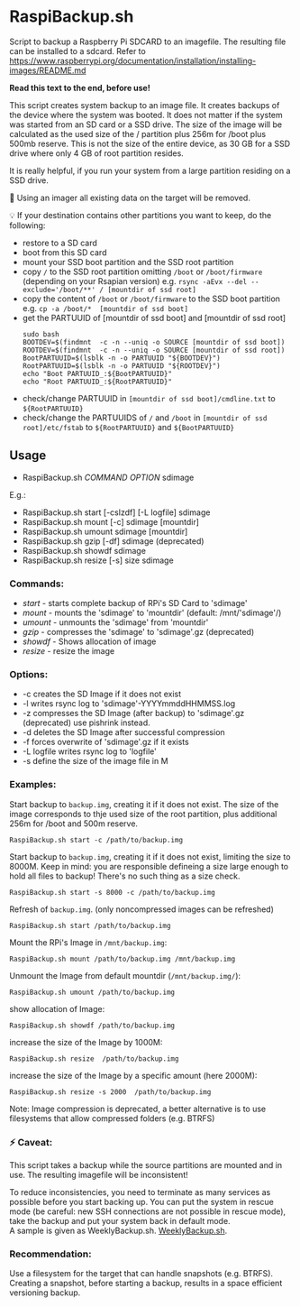 # RaspiBackup.sh


Script to backup a Raspberry Pi SDCARD to an imagefile. 
The resulting file can be installed to a sdcard. 
Refer to https://www.raspberrypi.org/documentation/installation/installing-images/README.md  

**Read this text to the end, before use!**

This script creates system backup to an image file. It creates backups of the device where the system was booted. It does not matter if the system was started from an SD card or a SSD drive. The size of the image will be calculated as the used size of the / partition plus 256m for /boot plus 500mb reserve.
This is not the size of the entire device, as 30 GB for a SSD drive where only 4 GB of root partition resides.
 
It is really helpful, if you run your system from a large partition residing on a SSD drive.

 :stop_sign: Using an imager all existing data on the target will be removed.
 
:bulb: If your destination contains other partitions you want to keep, do the following:

- restore to a SD card 
- boot from this SD card 
- mount your SSD boot partition and the SSD root partition
- copy `/` to the SSD root partition  omitting `/boot` or `/boot/firmware` (depending on your Rsapian version)
   e.g. `rsync -aEvx --del --exclude='/boot/**' / [mountdir of ssd root]`  
- copy the content of  `/boot` or `/boot/firmware` to the SSD boot partition e.g. `cp -a /boot/*  [mountdir of ssd boot]` 
- get the PARTUUID of [mountdir of ssd boot] and [mountdir of ssd root]   
    ```
    sudo bash
    BOOTDEV=$(findmnt  -c -n --uniq -o SOURCE [mountdir of ssd boot])
    ROOTDEV=$(findmnt  -c -n --uniq -o SOURCE [mountdir of ssd root])
    BootPARTUUID=$(lsblk -n -o PARTUUID "${BOOTDEV}")
    RootPARTUUID=$(lsblk -n -o PARTUUID "${ROOTDEV}")
    echo "Boot PARTUUID_:${BootPARTUUID}"
    echo "Root PARTUUID_:${RootPARTUUID}"
    ```
- check/change PARTUUID in `[mountdir of ssd boot]/cmdline.txt` to `${RootPARTUUID}`
- check/change the PARTUUIDS of `/` and `/boot` in `[mountdir of ssd root]/etc/fstab` to `${RootPARTUUID}` and `${BootPARTUUID}`

     
## Usage

* RaspiBackup.sh _COMMAND_ _OPTION_ sdimage

E.g.:
* RaspiBackup.sh start [-cslzdf] [-L logfile] sdimage
* RaspiBackup.sh mount [-c] sdimage [mountdir]
* RaspiBackup.sh umount sdimage [mountdir]
* RaspiBackup.sh gzip [-df] sdimage (deprecated)
* RaspiBackup.sh showdf sdimage
* RaspiBackup.sh resize [-s] size sdimage
### Commands:

* *start* - starts complete backup of RPi's SD Card to 'sdimage'
* *mount* - mounts the 'sdimage' to 'mountdir' (default: /mnt/'sdimage'/)
* *umount* - unmounts the 'sdimage' from 'mountdir'
* *gzip* - compresses the 'sdimage' to 'sdimage'.gz (deprecated)
* *showdf* - Shows allocation of image
* *resize* - resize the image
### Options:

* -c creates the SD Image if it does not exist
* -l writes rsync log to 'sdimage'-YYYYmmddHHMMSS.log
* -z compresses the SD Image (after backup) to 'sdimage'.gz (deprecated) use pishrink instead.
* -d deletes the SD Image after successful compression
* -f forces overwrite of 'sdimage'.gz if it exists
* -L logfile writes rsync log to 'logfile'
* -s define the size of the image file in M

### Examples:

Start backup to `backup.img`, creating it if it does not exist. The size of the image corresponds to thje used size of the root partition, plus additional 256m for /boot and 500m reserve.
```
RaspiBackup.sh start -c /path/to/backup.img
```

Start backup to `backup.img`, creating it if it does not exist, limiting 
 the size to 8000M.
 Keep in mind: you are responsible defineing a size large enough to hold all files to backup! There's no such thing as a size check.  
```
RaspiBackup.sh start -s 8000 -c /path/to/backup.img
```

Refresh of `backup.img`. (only noncompressed images can be refreshed) 
```
RaspiBackup.sh start /path/to/backup.img
```


Mount the RPi's Image in `/mnt/backup.img`:
```
RaspiBackup.sh mount /path/to/backup.img /mnt/backup.img
```

Unmount the Image from default mountdir (`/mnt/backup.img/`):
```
RaspiBackup.sh umount /path/to/backup.img
```

show allocation of Image:
```
RaspiBackup.sh showdf /path/to/backup.img
```

increase the size of the Image by 1000M:
```
RaspiBackup.sh resize  /path/to/backup.img
```

increase the size of the Image by  a specific amount (here 2000M):
```
RaspiBackup.sh resize -s 2000  /path/to/backup.img
```

Note: Image compression is deprecated, a better alternative is to use filesystems that allow compressed folders (e.g. BTRFS)

### :zap: Caveat:

This script takes a backup while the source partitions are mounted and in use. The resulting imagefile will be inconsistent!

To reduce inconsistencies, you need to terminate as many services as possible before you start backing up.
You can put the system in rescue mode (be careful: new SSH connections are not possible in rescue mode), take the backup and put your system back in default mode.  
A sample is given as WeeklyBackup.sh. [WeeklyBackup.sh](https://github.com/dolorosus/RaspiBackup/blob/master/WeeklyBackup.sh).

### Recommendation:

Use a filesystem for the target that can handle snapshots (e.g. BTRFS). 
Creating a snapshot, before starting a backup,  results in a space efficient versioning backup.





